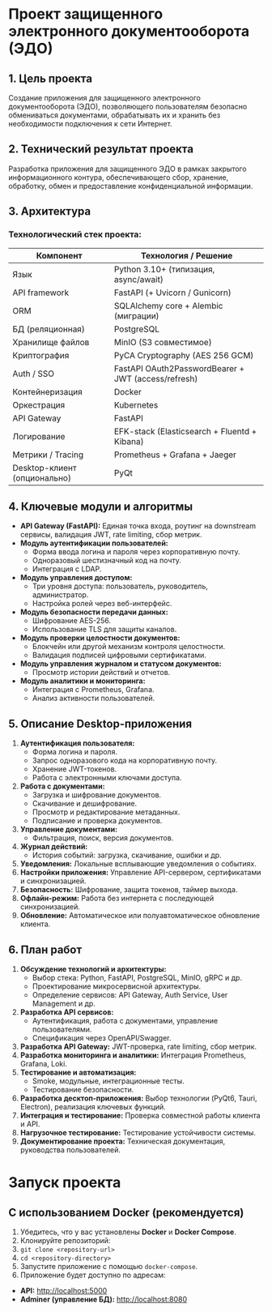 

<h1>Проект защищенного электронного документооборота (ЭДО)</h1>

<div class="section">
<h2>1. Цель проекта</h2>
<p>Создание приложения для защищенного электронного документооборота (ЭДО), позволяющего пользователям безопасно обмениваться документами, обрабатывать их и хранить без необходимости подключения к сети Интернет.</p>
</div>

<div class="section">
<h2>2. Технический результат проекта</h2>
<p>Разработка приложения для защищенного ЭДО в рамках закрытого информационного контура, обеспечивающего сбор, хранение, обработку, обмен и предоставление конфиденциальной информации.</p>
</div>

<div class="section">
<h2>3. Архитектура</h2>
<h3>Технологический стек проекта:</h3>
<table>
    <thead>
        <tr>
            <th>Компонент</th>
            <th>Технология / Решение</th>
        </tr>
    </thead>
    <tbody>
        <tr><td>Язык</td><td>Python 3.10+ (типизация, async/await)</td></tr>
        <tr><td>API framework</td><td>FastAPI (+ Uvicorn / Gunicorn)</td></tr>
        <tr><td>ORM</td><td>SQLAlchemy core + Alembic (миграции)</td></tr>
        <tr><td>БД (реляционная)</td><td>PostgreSQL</td></tr>
        <tr><td>Хранилище файлов</td><td>MinIO (S3 совместимое)</td></tr>
        <tr><td>Криптография</td><td>PyCA Cryptography (AES 256 GCM)</td></tr>
        <tr><td>Auth / SSO</td><td>FastAPI OAuth2PasswordBearer + JWT (access/refresh)</td></tr>
        <tr><td>Контейнеризация</td><td>Docker</td></tr>
        <tr><td>Оркестрация</td><td>Kubernetes</td></tr>
        <tr><td>API Gateway</td><td>FastAPI</td></tr>
        <tr><td>Логирование</td><td>EFK-stack (Elasticsearch + Fluentd + Kibana)</td></tr>
        <tr><td>Метрики / Tracing</td><td>Prometheus + Grafana + Jaeger</td></tr>
        <tr><td>Desktop-клиент (опционально)</td><td>PyQt</td></tr>
    </tbody>
</table>
</div>

<div class="section">
<h2>4. Ключевые модули и алгоритмы</h2>
<ul>
    <li><strong>API Gateway (FastAPI):</strong> Единая точка входа, роутинг на downstream сервисы, валидация JWT, rate limiting, сбор метрик.</li>
    <li><strong>Модуль аутентификации пользователей:</strong>
        <ul>
            <li>Форма ввода логина и пароля через корпоративную почту.</li>
            <li>Одноразовый шестизначный код на почту.</li>
            <li>Интеграция с LDAP.</li>
        </ul>
    </li>
    <li><strong>Модуль управления доступом:</strong>
        <ul>
            <li>Три уровня доступа: пользователь, руководитель, администратор.</li>
            <li>Настройка ролей через веб-интерфейс.</li>
        </ul>
    </li>
    <li><strong>Модуль безопасности передачи данных:</strong>
        <ul>
            <li>Шифрование AES-256.</li>
            <li>Использование TLS для защиты каналов.</li>
        </ul>
    </li>
    <li><strong>Модуль проверки целостности документов:</strong>
        <ul>
            <li>Блокчейн или другой механизм контроля целостности.</li>
            <li>Валидация подписей цифровыми сертификатами.</li>
        </ul>
    </li>
    <li><strong>Модуль управления журналом и статусом документов:</strong>
        <ul>
            <li>Просмотр истории действий и отчетов.</li>
        </ul>
    </li>
    <li><strong>Модуль аналитики и мониторинга:</strong>
        <ul>
            <li>Интеграция с Prometheus, Grafana.</li>
            <li>Анализ активности пользователей.</li>
        </ul>
    </li>
</ul>
</div>

<div class="section">
<h2>5. Описание Desktop-приложения</h2>
<ol>
    <li><strong>Аутентификация пользователя:</strong>
        <ul>
            <li>Форма логина и пароля.</li>
            <li>Запрос одноразового кода на корпоративную почту.</li>
            <li>Хранение JWT-токенов.</li>
            <li>Работа с электронными ключами доступа.</li>
        </ul>
    </li>
    <li><strong>Работа с документами:</strong>
        <ul>
            <li>Загрузка и шифрование документов.</li>
            <li>Скачивание и дешифрование.</li>
            <li>Просмотр и редактирование метаданных.</li>
            <li>Подписание и проверка документов.</li>
        </ul>
    </li>
    <li><strong>Управление документами:</strong>
        <ul>
            <li>Фильтрация, поиск, версия документов.</li>
        </ul>
    </li>
    <li><strong>Журнал действий:</strong>
        <ul>
            <li>История событий: загрузка, скачивание, ошибки и др.</li>
        </ul>
    </li>
    <li><strong>Уведомления:</strong> Локальные всплывающие уведомления о событиях.</li>
    <li><strong>Настройки приложения:</strong> Управление API-сервером, сертификатами и синхронизацией.</li>
    <li><strong>Безопасность:</strong> Шифрование, защита токенов, таймер выхода.</li>
    <li><strong>Офлайн-режим:</strong> Работа без интернета с последующей синхронизацией.</li>
    <li><strong>Обновление:</strong> Автоматическое или полуавтоматическое обновление клиента.</li>
</ol>
</div>

<div class="section">
<h2>6. План работ</h2>
<ol>
    <li><strong>Обсуждение технологий и архитектуры:</strong>
        <ul>
            <li>Выбор стека: Python, FastAPI, PostgreSQL, MinIO, gRPC и др.</li>
            <li>Проектирование микросервисной архитектуры.</li>
            <li>Определение сервисов: API Gateway, Auth Service, User Management и др.</li>
        </ul>
    </li>
    <li><strong>Разработка API сервисов:</strong>
        <ul>
            <li>Аутентификация, работа с документами, управление пользователями.</li>
            <li>Спецификация через OpenAPI/Swagger.</li>
        </ul>
    </li>
    <li><strong>Разработка API Gateway:</strong> JWT-проверка, rate limiting, сбор метрик.</li>
    <li><strong>Разработка мониторинга и аналитики:</strong> Интеграция Prometheus, Grafana, Loki.</li>
    <li><strong>Тестирование и автоматизация:</strong>
        <ul>
            <li>Smoke, модульные, интеграционные тесты.</li>
            <li>Тестирование безопасности.</li>
        </ul>
    </li>
    <li><strong>Разработка десктоп-приложения:</strong> Выбор технологии (PyQt6, Tauri, Electron), реализация ключевых функций.</li>
    <li><strong>Интеграция и тестирование:</strong> Проверка совместной работы клиента и API.</li>
    <li><strong>Нагрузочное тестирование:</strong> Тестирование устойчивости системы.</li>
    <li><strong>Документирование проекта:</strong> Техническая документация, руководства пользователей.</li>
</ol>

<h1>Запуск проекта</h1>

<h2>С использованием Docker (рекомендуется)</h2>
<ol>
    <li>Убедитесь, что у вас установлены <strong>Docker</strong> и <strong>Docker Compose</strong>.</li>
    <li>Клонируйте репозиторий:</li>
    <li><code>git clone &lt;repository-url&gt;</code></li>
    <li><code>cd &lt;repository-directory&gt;</code></li>
    <li>Запустите приложение с помощью <code>docker-compose</code>.</li>
    <li>Приложение будет доступно по адресам:</li>
</ol>

<div class="links">
    <ul>
        <li><strong>API:</strong> <a href="http://localhost:5000" target="_blank">http://localhost:5000</a></li>
        <li><strong>Adminer (управление БД):</strong> <a href="http://localhost:8080" target="_blank">http://localhost:8080</a></li>
    </ul>
</div>
</div>
